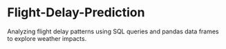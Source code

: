 # Flight-Delay-Prediction
Analyzing flight delay patterns using SQL queries and pandas data frames to explore weather impacts.
